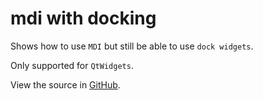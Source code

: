 # mdi with docking

Shows how to use `MDI` but still be able to use `dock widgets`.

Only supported for `QtWidgets`.

View the source in [GitHub](https://github.com/KDAB/KDDockWidgets/blob/2.0/examples/mdi_with_docking/main.cpp).
